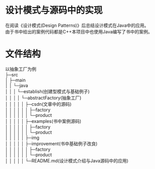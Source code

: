 # 设计模式与源码中的实现
在阅读《设计模式(Design Patterns)》后总结设计模式在Java中的应用。  
由于书中给出的案例代码都是C++本项目中也使用Java编写了书中的案例。  
# 文件结构
以抽象工厂为例  
├─src  
│  ├─main  
│  │  └─java  
│  │  │  └─establish(创建型模式与基础例子)  
│  │  │  │  └─abstractFactory(抽象工厂)  
│  │  │  │  │  ├─csdn(文章中的源码)  
│  │  │  │  │  │  ├─factory  
│  │  │  │  │  │  └─product  
│  │  │  │  │  ├─examples(书中案例源码)  
│  │  │  │  │  │  ├─factory  
│  │  │  │  │  │  └─product  
│  │  │  │  │  ├─img  
│  │  │  │  │  ├─improvement(书中基础例子改良)  
│  │  │  │  │  │  ├─factory  
│  │  │  │  │  │  └─product  
│  │  │  │  │  └─README.md(设计模式介绍与Java源码中的应用)  
